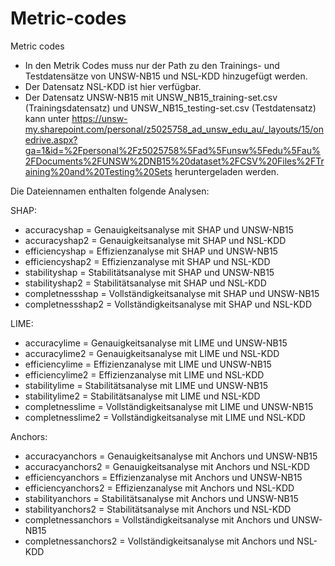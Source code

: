 # Metric-codes
Metric codes

- In den Metrik Codes muss nur der Path zu den Trainings- und Testdatensätze von UNSW-NB15 und NSL-KDD hinzugefügt werden.
- Der Datensatz NSL-KDD ist hier verfügbar.
- Der Datensatz UNSW-NB15 mit UNSW_NB15_training-set.csv (Trainingsdatensatz) und UNSW_NB15_testing-set.csv (Testdatensatz) kann unter https://unsw-my.sharepoint.com/personal/z5025758_ad_unsw_edu_au/_layouts/15/onedrive.aspx?ga=1&id=%2Fpersonal%2Fz5025758%5Fad%5Funsw%5Fedu%5Fau%2FDocuments%2FUNSW%2DNB15%20dataset%2FCSV%20Files%2FTraining%20and%20Testing%20Sets heruntergeladen werden. 

Die Dateiennamen enthalten folgende Analysen:

SHAP:
- accuracyshap = Genauigkeitsanalyse mit SHAP und UNSW-NB15
- accuracyshap2 = Genauigkeitsanalyse mit SHAP und NSL-KDD
- efficiencyshap = Effizienzanalyse mit SHAP und UNSW-NB15
- efficiencyshap2 = Effizienzanalyse mit SHAP und NSL-KDD
- stabilityshap = Stabilitätsanalyse mit SHAP und UNSW-NB15
- stabilityshap2 = Stabilitätsanalyse mit SHAP und NSL-KDD
- completnessshap = Vollständigkeitsanalyse mit SHAP und UNSW-NB15
- completnessshap2 = Vollständigkeitsanalyse mit SHAP und NSL-KDD

LIME:
- accuracylime = Genauigkeitsanalyse mit LIME und UNSW-NB15
- accuracylime2 = Genauigkeitsanalyse mit LIME und NSL-KDD
- efficiencylime = Effizienzanalyse mit LIME und UNSW-NB15
- efficiencylime2 = Effizienzanalyse mit LIME und NSL-KDD
- stabilitylime = Stabilitätsanalyse mit LIME und UNSW-NB15
- stabilitylime2 = Stabilitätsanalyse mit LIME und NSL-KDD
- completnesslime = Vollständigkeitsanalyse mit LIME und UNSW-NB15
- completnesslime2 = Vollständigkeitsanalyse mit LIME und NSL-KDD

Anchors:
- accuracyanchors = Genauigkeitsanalyse mit Anchors und UNSW-NB15
- accuracyanchors2 = Genauigkeitsanalyse mit Anchors und NSL-KDD
- efficiencyanchors = Effizienzanalyse mit Anchors und UNSW-NB15
- efficiencyanchors2 = Effizienzanalyse mit Anchors und NSL-KDD
- stabilityanchors = Stabilitätsanalyse mit Anchors und UNSW-NB15
- stabilityanchors2 = Stabilitätsanalyse mit Anchors und NSL-KDD
- completnessanchors = Vollständigkeitsanalyse mit Anchors und UNSW-NB15
- completnessanchors2 = Vollständigkeitsanalyse mit Anchors und NSL-KDD


